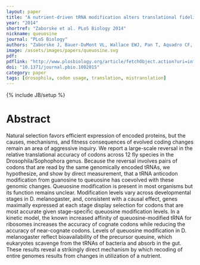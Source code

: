 ```yaml
---
layout: paper
title: "A nutrient-driven tRNA modification alters translational fidelity and genome-wide protein coding across an animal genus"
year: "2014"
shortref: "Zaborske et al. PLoS Biology 2014"
nickname: queuosine
journal: "PLoS Biology"
authors: "Zaborske J, Bauer-DuMont VL, Wallace EWJ, Pan T, Aquadro CF, and Drummond DA"
image: /assets/images/papers/queuosine.svg
pdf:
pdflink: "http://www.plosbiology.org/article/fetchObject.action?uri=info%3Adoi%2F10.1371%2Fjournal.pbio.1002015&representation=PDF"
doi: "10.1371/journal.pbio.1002015"
category: paper
tags: [drosophila, codon usage, translation, mistranslation]
---
```

{% include JB/setup %}

# Abstract

Natural selection favors efficient expression of encoded proteins, but the causes, mechanisms, and fitness consequences of evolved coding changes remain an area of aggressive inquiry. We report a large-scale reversal in the relative translational accuracy of codons across 12 fly species in the Drosophila/Sophophora genus. Because the reversal involves pairs of codons that are read by the same genomically encoded tRNAs, we hypothesize, and show by direct measurement, that a tRNA anticodon modification from guanosine to queuosine has coevolved with these genomic changes. Queuosine modification is present in most organisms but its function remains unclear. Modification levels vary across developmental stages in D. melanogaster, and, consistent with a causal effect, genes maximally expressed at each stage display selection for codons that are most accurate given stage-specific queuosine modification levels. In a kinetic model, the known increased affinity of queuosine-modified tRNA for ribosomes increases the accuracy of cognate codons while reducing the accuracy of near-cognate codons. Levels of queuosine modification in D. melanogaster reflect bioavailability of the precursor queuine, which eukaryotes scavenge from the tRNAs of bacteria and absorb in the gut. These results reveal a strikingly direct mechanism by which recoding of entire genomes results from changes in utilization of a nutrient.